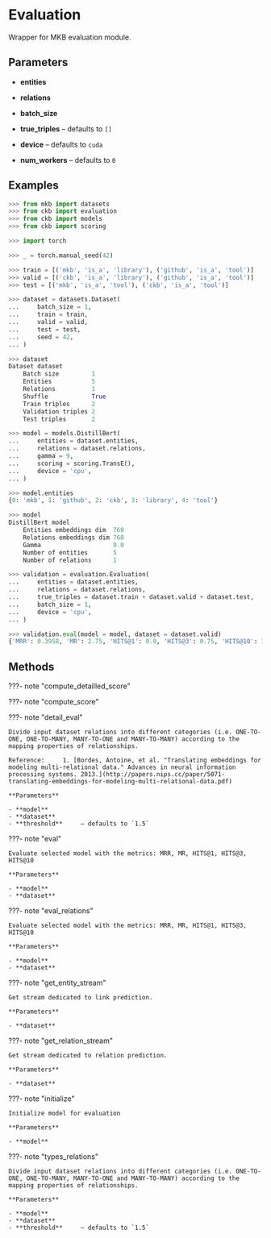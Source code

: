 # Evaluation

Wrapper for MKB evaluation module.



## Parameters

- **entities**

- **relations**

- **batch_size**

- **true_triples** – defaults to `[]`

- **device** – defaults to `cuda`

- **num_workers** – defaults to `0`



## Examples

```python
>>> from mkb import datasets
>>> from ckb import evaluation
>>> from ckb import models
>>> from ckb import scoring

>>> import torch

>>> _ = torch.manual_seed(42)

>>> train = [('mkb', 'is_a', 'library'), ('github', 'is_a', 'tool')]
>>> valid = [('ckb', 'is_a', 'library'), ('github', 'is_a', 'tool')]
>>> test = [('mkb', 'is_a', 'tool'), ('ckb', 'is_a', 'tool')]

>>> dataset = datasets.Dataset(
...     batch_size = 1,
...     train = train,
...     valid = valid,
...     test = test,
...     seed = 42,
... )

>>> dataset
Dataset dataset
    Batch size         1
    Entities           5
    Relations          1
    Shuffle            True
    Train triples      2
    Validation triples 2
    Test triples       2

>>> model = models.DistillBert(
...     entities = dataset.entities,
...     relations = dataset.relations,
...     gamma = 9,
...     scoring = scoring.TransE(),
...     device = 'cpu',
... )

>>> model.entities
{0: 'mkb', 1: 'github', 2: 'ckb', 3: 'library', 4: 'tool'}

>>> model
DistillBert model
    Entities embeddings dim  768
    Relations embeddings dim 768
    Gamma                    9.0
    Number of entities       5
    Number of relations      1

>>> validation = evaluation.Evaluation(
...     entities = dataset.entities,
...     relations = dataset.relations,
...     true_triples = dataset.train + dataset.valid + dataset.test,
...     batch_size = 1,
...     device = 'cpu',
... )

>>> validation.eval(model = model, dataset = dataset.valid)
{'MRR': 0.3958, 'MR': 2.75, 'HITS@1': 0.0, 'HITS@3': 0.75, 'HITS@10': 1.0}
```

## Methods

???- note "compute_detailled_score"

???- note "compute_score"

???- note "detail_eval"

    Divide input dataset relations into different categories (i.e. ONE-TO-ONE, ONE-TO-MANY, MANY-TO-ONE and MANY-TO-MANY) according to the mapping properties of relationships.

    Reference:     1. [Bordes, Antoine, et al. "Translating embeddings for modeling multi-relational data." Advances in neural information processing systems. 2013.](http://papers.nips.cc/paper/5071-translating-embeddings-for-modeling-multi-relational-data.pdf)

    **Parameters**

    - **model**    
    - **dataset**    
    - **threshold**     – defaults to `1.5`    
    
???- note "eval"

    Evaluate selected model with the metrics: MRR, MR, HITS@1, HITS@3, HITS@10

    **Parameters**

    - **model**    
    - **dataset**    
    
???- note "eval_relations"

    Evaluate selected model with the metrics: MRR, MR, HITS@1, HITS@3, HITS@10

    **Parameters**

    - **model**    
    - **dataset**    
    
???- note "get_entity_stream"

    Get stream dedicated to link prediction.

    **Parameters**

    - **dataset**    
    
???- note "get_relation_stream"

    Get stream dedicated to relation prediction.

    **Parameters**

    - **dataset**    
    
???- note "initialize"

    Initialize model for evaluation

    **Parameters**

    - **model**    
    
???- note "types_relations"

    Divide input dataset relations into different categories (i.e. ONE-TO-ONE, ONE-TO-MANY, MANY-TO-ONE and MANY-TO-MANY) according to the mapping properties of relationships.

    **Parameters**

    - **model**    
    - **dataset**    
    - **threshold**     – defaults to `1.5`    
    
